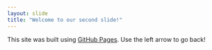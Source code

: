 ```yaml
---
layout: slide
title: "Welcome to our second slide!"
---
```

This site was built using [GitHub Pages](https://pages.github.com/).
Use the left arrow to go back!